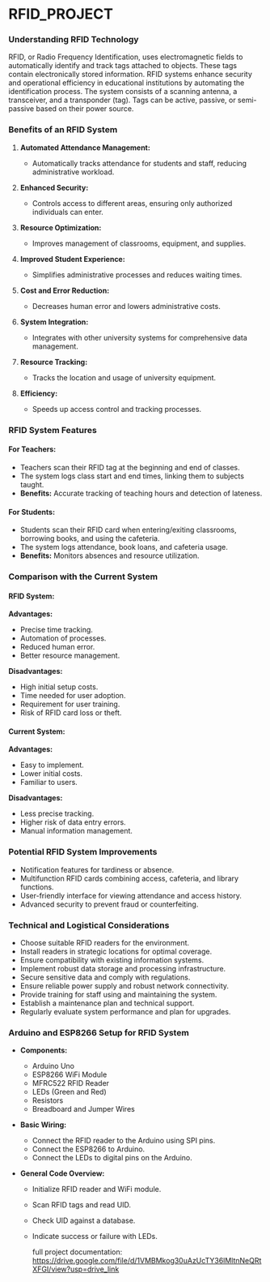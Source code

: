 # RFID_PROJECT

### Understanding RFID Technology

RFID, or Radio Frequency Identification, uses electromagnetic fields to automatically identify and track tags attached to objects. These tags contain electronically stored information. RFID systems enhance security and operational efficiency in educational institutions by automating the identification process. The system consists of a scanning antenna, a transceiver, and a transponder (tag). Tags can be active, passive, or semi-passive based on their power source.

### Benefits of an RFID System

1. **Automated Attendance Management:**
   - Automatically tracks attendance for students and staff, reducing administrative workload.

2. **Enhanced Security:**
   - Controls access to different areas, ensuring only authorized individuals can enter.

3. **Resource Optimization:**
   - Improves management of classrooms, equipment, and supplies.

4. **Improved Student Experience:**
   - Simplifies administrative processes and reduces waiting times.

5. **Cost and Error Reduction:**
   - Decreases human error and lowers administrative costs.

6. **System Integration:**
   - Integrates with other university systems for comprehensive data management.

7. **Resource Tracking:**
   - Tracks the location and usage of university equipment.

8. **Efficiency:**
   - Speeds up access control and tracking processes.

### RFID System Features



#### For Teachers:
   - Teachers scan their RFID tag at the beginning and end of classes.
   - The system logs class start and end times, linking them to subjects taught.
   - **Benefits:** Accurate tracking of teaching hours and detection of lateness.

#### For Students:
   - Students scan their RFID card when entering/exiting classrooms, borrowing books, and using the cafeteria.
   - The system logs attendance, book loans, and cafeteria usage.
   - **Benefits:** Monitors absences and resource utilization.

### Comparison with the Current System

#### RFID System:
**Advantages:**
- Precise time tracking.
- Automation of processes.
- Reduced human error.
- Better resource management.

**Disadvantages:**
- High initial setup costs.
- Time needed for user adoption.
- Requirement for user training.
- Risk of RFID card loss or theft.

#### Current System:
**Advantages:**
- Easy to implement.
- Lower initial costs.
- Familiar to users.

**Disadvantages:**
- Less precise tracking.
- Higher risk of data entry errors.
- Manual information management.

### Potential RFID System Improvements

- Notification features for tardiness or absence.
- Multifunction RFID cards combining access, cafeteria, and library functions.
- User-friendly interface for viewing attendance and access history.
- Advanced security to prevent fraud or counterfeiting.

### Technical and Logistical Considerations

- Choose suitable RFID readers for the environment.
- Install readers in strategic locations for optimal coverage.
- Ensure compatibility with existing information systems.
- Implement robust data storage and processing infrastructure.
- Secure sensitive data and comply with regulations.
- Ensure reliable power supply and robust network connectivity.
- Provide training for staff using and maintaining the system.
- Establish a maintenance plan and technical support.
- Regularly evaluate system performance and plan for upgrades.

### Arduino and ESP8266 Setup for RFID System

- **Components:**
  - Arduino Uno
  - ESP8266 WiFi Module
  - MFRC522 RFID Reader
  - LEDs (Green and Red)
  - Resistors
  - Breadboard and Jumper Wires

- **Basic Wiring:**
  - Connect the RFID reader to the Arduino using SPI pins.
  - Connect the ESP8266 to Arduino.
  - Connect the LEDs to digital pins on the Arduino.

- **General Code Overview:**
  - Initialize RFID reader and WiFi module.
  - Scan RFID tags and read UID.
  - Check UID against a database.
  - Indicate success or failure with LEDs.
 
    full project documentation: https://drive.google.com/file/d/1VMBMkog30uAzUcTY36lMltnNeQRtXFGI/view?usp=drive_link
